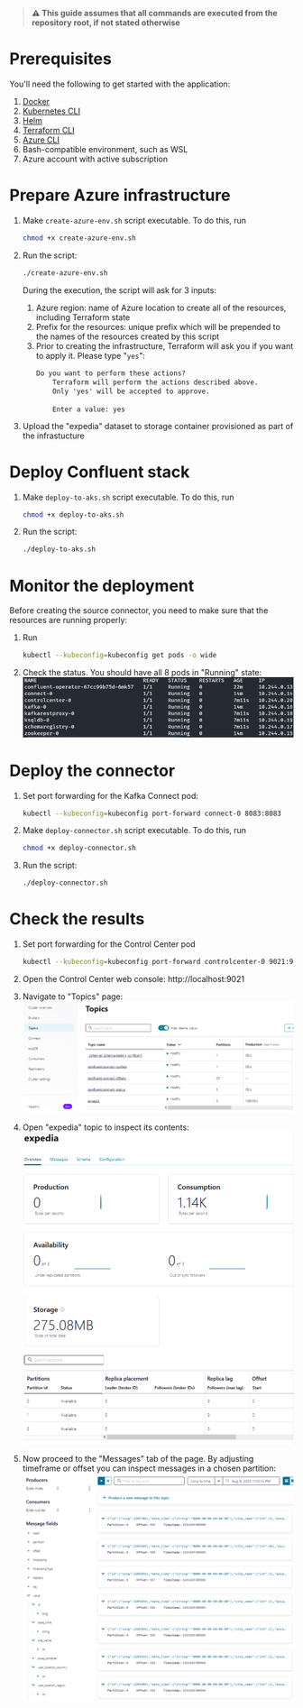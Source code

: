 > **⚠ This guide assumes that all commands are executed from the repository root, if not stated otherwise**

# Prerequisites

You'll need the following to get started with the application:
1. [Docker](https://www.docker.com/)
2. [Kubernetes CLI](https://kubernetes.io/docs/tasks/tools/#kubectl)
3. [Helm](https://helm.sh/docs/intro/install/)
4. [Terraform CLI](https://developer.hashicorp.com/terraform/tutorials/azure-get-started/install-cli)
5. [Azure CLI](https://learn.microsoft.com/en-us/cli/azure/install-azure-cli-linux?pivots=apt)
6. Bash-compatible environment, such as WSL
7. Azure account with active subscription

# Prepare Azure infrastructure

1. Make `create-azure-env.sh` script executable. To do this, run
    ```sh
    chmod +x create-azure-env.sh
    ```

2. Run the script:
    ```sh
    ./create-azure-env.sh
    ```

    During the execution, the script will ask for 3 inputs:
    1. Azure region: name of Azure location to create all of the resources, including Terraform state
    2. Prefix for the resources: unique prefix which will be prepended to the names of the resources created by this script
    3. Prior to creating the infrastructure, Terraform will ask you if you want to apply it. Please type "`yes`":
        ```
        Do you want to perform these actions?
            Terraform will perform the actions described above.
            Only 'yes' will be accepted to approve.

            Enter a value: yes
        ```
3. Upload the "expedia" dataset to storage container provisioned as part of the infrastucture

# Deploy Confluent stack

1. Make `deploy-to-aks.sh` script executable. To do this, run
    ```sh
    chmod +x deploy-to-aks.sh
    ```

2. Run the script:
    ```sh
    ./deploy-to-aks.sh
    ```

# Monitor the deployment

Before creating the source connector, you need to make sure that the resources are running properly:
1. Run
    ```sh
    kubectl --kubeconfig=kubeconfig get pods -o wide
    ```
2. Check the status. You should have all 8 pods in "Running" state:
    ![](docs/assets/aks_pods_ready.png)

# Deploy the connector

1. Set port forwarding for the Kafka Connect pod:
    ```sh
    kubectl --kubeconfig=kubeconfig port-forward connect-0 8083:8083
    ```

2. Make `deploy-connector.sh` script executable. To do this, run
    ```sh
    chmod +x deploy-connector.sh
    ```

3. Run the script:
    ```sh
    ./deploy-connector.sh
    ```

# Check the results

1. Set port forwarding for the Control Center pod
    ```sh
    kubectl --kubeconfig=kubeconfig port-forward controlcenter-0 9021:9021
    ```
2. Open the Control Center web console: http://localhost:9021

3. Navigate to "Topics" page:
    ![](docs/assets/ccc_topics.png)

4. Open "expedia" topic to inspect its contents:
    ![](docs/assets/ccc_expedia_topic.png)

5. Now proceed to the "Messages" tab of the page. By adjusting timeframe or offset you can inspect messages in a chosen partition:
    ![](docs/assets/ccc_expedia_topic_messages.png)
